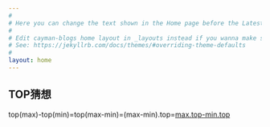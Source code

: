 ```yaml
---
#
# Here you can change the text shown in the Home page before the Latest Posts section.
#
# Edit cayman-blogs home layout in _layouts instead if you wanna make some changes
# See: https://jekyllrb.com/docs/themes/#overriding-theme-defaults
#
layout: home
---
```


## TOP猜想
top(max)-top(min)=top(max-min)=(max-min).top=[max.top-min.top](https://max.top-min.top)
